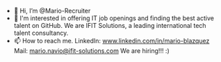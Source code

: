 - 👋 Hi, I’m @Mario-Recruiter
- 👀 I'm interested in offering IT job openings and finding the best active talent on GitHub. We are IFIT Solutions, a leading international tech talent consultancy.
- 📫 How to reach me. LinkedIn: www.linkedin.com/in/mario-blazquez 
     Mail: mario.navio@ifit-solutions.com
     We are hiring!!! :)

